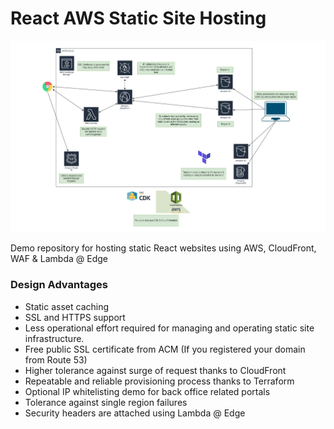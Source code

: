 # React AWS Static Site Hosting

![Static Site Hosting on AWS](https://github.com/allanchua101/react_aws_static_hosting/blob/main/assets/architecture-diagram-v4.jpg)

Demo repository for hosting static React websites using AWS, CloudFront, WAF &amp; Lambda @ Edge

### Design Advantages

- Static asset caching
- SSL and HTTPS support
- Less operational effort required for managing and operating static site infrastructure.
- Free public SSL certificate from ACM (If you registered your domain from Route 53)
- Higher tolerance against surge of request thanks to CloudFront
- Repeatable and reliable provisioning process thanks to Terraform
- Optional IP whitelisting demo for back office related portals
- Tolerance against single region failures
- Security headers are attached using Lambda @ Edge
